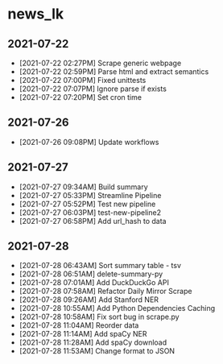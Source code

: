 # news_lk

## 2021-07-22
* [2021-07-22 02:27PM] Scrape generic webpage
* [2021-07-22 02:59PM] Parse html and extract semantics
* [2021-07-22 07:00PM] Fixed unittests
* [2021-07-22 07:07PM] Ignore parse if exists
* [2021-07-22 07:20PM] Set cron time

## 2021-07-26
* [2021-07-26 09:08PM] Update workflows

## 2021-07-27
* [2021-07-27 09:34AM] Build summary
* [2021-07-27 05:33PM] Streamline Pipeline
* [2021-07-27 05:52PM] Test new pipeline
* [2021-07-27 06:03PM] test-new-pipeline2
* [2021-07-27 06:58PM] Add url_hash to data

## 2021-07-28
* [2021-07-28 06:43AM] Sort summary table - tsv
* [2021-07-28 06:51AM] delete-summary-py
* [2021-07-28 07:01AM] Add DuckDuckGo API
* [2021-07-28 07:58AM] Refactor Daily Mirror Scrape
* [2021-07-28 09:26AM] Add Stanford NER
* [2021-07-28 10:55AM] Add Python Dependencies Caching
* [2021-07-28 10:58AM] Fix sort bug in scrape.py
* [2021-07-28 11:04AM] Reorder data
* [2021-07-28 11:14AM] Add spaCy NER
* [2021-07-28 11:28AM] Add spaCy download
* [2021-07-28 11:53AM] Change format to JSON
